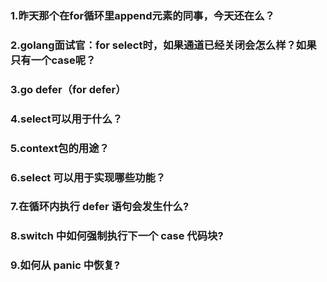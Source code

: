 <a name="1"></a>

### 1.昨天那个在for循环里append元素的同事，今天还在么？
<a name="2"></a>
### 2.golang面试官：for select时，如果通道已经关闭会怎么样？如果只有一个case呢？
<a name="3"></a>
### 3.go defer（for defer）
<a name="4"></a>
### 4.select可以用于什么？
<a name="5"></a>
### 5.context包的用途？
<a name="6"></a>
### 6.select 可以用于实现哪些功能？
<a name="7"></a>
### 7.在循环内执行 defer 语句会发生什么?
<a name="8"></a>
### 8.switch 中如何强制执行下一个 case 代码块?
<a name="9"></a>
### 9.如何从 panic 中恢复?